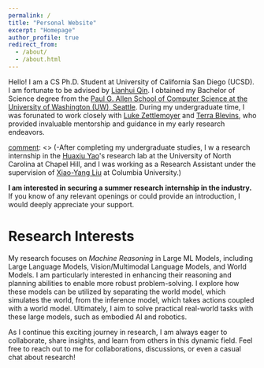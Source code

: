 ```yaml
---
permalink: /
title: "Personal Website"
excerpt: "Homepage"
author_profile: true
redirect_from: 
  - /about/
  - /about.html
---
```

Hello! I am a CS Ph.D. Student at University of California San Diego (UCSD). I am fortunate to be advised by [Lianhui Qin](https://sites.google.com/view/lianhuiqin/home). I obtained my Bachelor of Science degree from the [Paul G. Allen School of Computer Science at the University of Washington (UW), Seattle](https://www.cs.washington.edu/). During my undergraduate time, I was forunated to work closely with [Luke Zettlemoyer](https://www.cs.washington.edu/people/faculty/lsz) and [Terra Blevins](https://blvns.github.io/), who provided invaluable mentorship and guidance in my early research endeavors. 

[comment]: <> (-After completing my undergraduate studies, I w a research internship in the [Huaxiu Yao](https://www.huaxiuyao.io/)'s research lab at the University of North Carolina at Chapel Hill, and I was working as a Research Assistant under the supervision of [Xiao-Yang Liu](https://openfin.engineering.columbia.edu/people/xiao-yang-yanglet-liu) at Columbia University.)

**I am interested in securing a summer research internship in the industry.** If you know of any relevant openings or could provide an introduction, I would deeply appreciate your support.

Research Interests
======
My research focuses on *Machine Reasoning* in Large ML Models, including Large Language Models, Vision/Multimodal Language Models, and World Models. I am particularly interested in enhancing their reasoning and planning abilities to enable more robust problem-solving. I explore how these models can be utilized by separating the world model, which simulates the world, from the inference model, which takes actions coupled with a world model. Ultimately, I aim to solve practical real-world tasks with these large models, such as embodied AI and robotics.

[comment]: <> (- Trustworthy NLP, Hallucination, Factuality: I am fascinated by the challenges of ensuring the reliability and truthfulness of NLP outputs. My work aims to mitigate issues like hallucination in generated text and enhance the factuality of LLMs.)

[comment]: <> (- Multilingual NLP: With the digital world erasing geographical boundaries, I believe in the power of multilingual NLP to bridge communication gaps. I'm working on models that can understand and process multiple languages, bringing down linguistic barriers in information access.)

As I continue this exciting journey in research, I am always eager to collaborate, share insights, and learn from others in this dynamic field. Feel free to reach out to me for collaborations, discussions, or even a casual chat about research!
